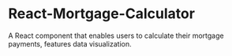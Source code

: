 # React-Mortgage-Calculator
A React component that enables users to calculate their mortgage payments, features data visualization.
